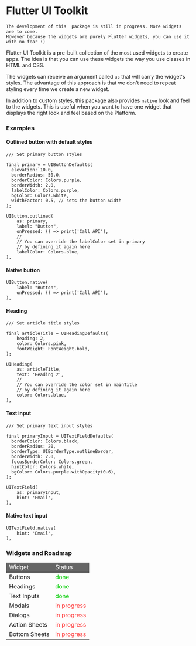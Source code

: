 # Flutter UI Toolkit
```
The development of this  package is still in progress. More widgets are to come.
However because the widgets are purely Flutter widgets, you can use it with no fear :)
```

Flutter UI Toolkit is a pre-built collection of the most used widgets to create apps.
The idea is that you can use these widgets the way you use classes in HTML and CSS.

The widgets can receive an argument called `as` that will carry the widget's styles.
The advantage of this approach is that we don't need to repeat styling every time we create a new widget.

In addition to custom styles, this package also provides `native` look and feel to the widgets.
This is useful when you want to have one widget that displays the right look and feel based on the Platform.


### Examples

#### Outlined button with default styles
```
/// Set primary button styles

final primary = UIButtonDefaults(
  elevation: 10.0,
  borderRadius: 50.0,
  borderColor: Colors.purple,
  borderWidth: 2.0,
  labelColor: Colors.purple,
  bgColor: Colors.white,
  widthFactor: 0.5, // sets the button width
);

UIButton.outlined(
    as: primary,
    label: "Button",
    onPressed: () => print('Call API'),
    //
    // You can override the labelColor set in primary
    // by defining it again here
    labelColor: Colors.blue,
),

```
#### Native button
```
UIButton.native(
    label: "Button",
    onPressed: () => print('Call API'),
),

```

#### Heading
```
/// Set article title styles

final articleTitle = UIHeadingDefaults(
    heading: 2,
    color: Colors.pink,
    fontWeight: FontWeight.bold,
);

UIHeading(
    as: articleTitle,
    text: 'Heading 2',
    //
    // You can override the color set in mainTitle
    // by defining it again here
    color: Colors.blue, 
),
```

#### Text input
```
/// Set primary text input styles

final primaryInput = UITextFieldDefaults(
  borderColor: Colors.black,
  borderRadius: 20,
  borderType: UIBorderType.outlineBorder,
  borderWidth: 2.0,
  focusBorderColor: Colors.green,
  hintColor: Colors.white,
  bgColor: Colors.purple.withOpacity(0.6),
);

UITextField(
    as: primaryInput,
    hint: 'Email',
),

```

#### Native text input
```
UITextField.native(
    hint: 'Email',
),
```

### Widgets and Roadmap

<table>
    <thead style="background-color: #666; color: #fff;">
        <tr>
            <td>Widget</td>
            <td>Status</td>
        </tr>
    </thead>
    <tbody>
        <tr>
            <td>Buttons</td>
            <td style="color: #0c0;">done</td>
        </tr>
        <tr>
            <td>Headings</td>
            <td style="color: #0c0;">done</td>
        </tr>
        <tr>
            <td>Text Inputs</td>
            <td style="color: #0c0;">done</td>
        </tr>
        <tr>
            <td>Modals</td>
            <td style="color: #ff3434;">in progress</td>
        </tr>
       <tr>
            <td>Dialogs</td>
            <td style="color: #ff3434;">in progress</td>
        </tr>
        <tr>
            <td>Action Sheets</td>
            <td style="color: #ff3434;">in progress</td>
        </tr>
        <tr>
            <td>Bottom Sheets</td>
            <td style="color: #ff3434;">in progress</td>
        </tr>
    </tbody>
</table>


